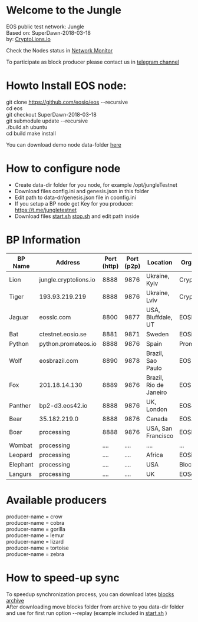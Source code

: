 # Welcome to the Jungle
EOS public test network: Jungle   
Based on: SuperDawn-2018-03-18  
by: <a target="_blank" href="http://CryptoLions.io">CryptoLions.io</a>  


Check the Nodes status in <a target="_blank" href="http://jungle.cryptolions.io:9898/monitor/">Network Monitor</a>

To participate as block producer please contact us in <a target="_blank" href="https://t.me/jungletestnet">telegram channel</a>


# Howto Install EOS node:  
  
git clone https://github.com/eosio/eos --recursive  
cd eos  
git checkout SuperDawn-2018-03-18  
git submodule update --recursive  
./build.sh ubuntu  
cd build
make install

You can download demo node data-folder <a href="http://jungle.cryptolions.io:9898/JungleTestnetBPnode.tar.gz">here</a>

# How to configure node
- Create data-dir folder for you node, for example /opt/jungleTestnet  
- Download files config.ini and genesis.json in this folder  
- Edit path to data-dr/genesis.json file in coonfig.ini
- If you setup a BP node get Key for you producer: https://t.me/jungletestnet  
- Download files <a href="https://github.com/CryptoLions/scripts/blob/master/start.sh">start.sh</a> <a href="https://github.com/CryptoLions/scripts/blob/master/stop.sh">stop.sh</a> and edit path inside


# BP Information
| BP Name | Address | Port (http) | Port (p2p) | Location | Organisation |
|---------|---------|-------------|------------|----------|--------------|
| Lion | jungle.cryptolions.io | 8888 | 9876 | Ukraine, Kyiv | CryptoLions.io |
| Tiger | 193.93.219.219 | 8888 | 9876 | Ukraine, Lviv | CryptoLions.io |
| Jaguar | eosslc.com | 8800 | 9877 | USA, Bluffdale, UT | EOSNet.io |
| Bat | ctestnet.eosio.se | 8881 | 9871 | Sweden | EOSio.se |
| Python |  python.prometeos.io | 8888 | 9876 | Spain | Prometeos.io |
| Wolf | eosbrazil.com | 8890  | 9878 | Brazil, Sao Paulo | EOS Brazil  |
| Fox | 201.18.14.130 | 8889  | 9876 | Brazil, Rio de Janeiro | EOS Rio  |
| Panther | bp2-d3.eos42.io | 8888  | 9876 | UK, London | EOS42.io|
| Bear | 35.182.219.0 | 8888  | 9876 | Canada | EOS.Cafe |
| Boar | processing | 8888  | 9876 | USA,  San Francisco | EOSBR |
| Wombat | processing | ....  | .... | .... | ... |
| Leopard | processing | ....  | .... | Africa | EOSio.africa |
| Elephant | processing | ....  | .... | USA | Blockpro.one |
| Langurs | processing | ....  | .... | UK | EOSgreen.io |

# Available producers

producer-name = crow  
producer-name = cobra  
producer-name = gorilla  
producer-name = lemur  
producer-name = lizard  
producer-name = tortoise  
producer-name = zebra  


# How to speed-up sync
To speedup synchronization process, you can download lates <a target="_blank" href="http://jungle.cryptolions.io:9898/blocks/jungleBlocks.tar.gz">blocks archive </a>  
After downloading move blocks folder from archive to you data-dir folder and use for first run option --replay (example included in <a href="https://github.com/CryptoLions/scripts/blob/master/start.sh">start.sh</a> )  
